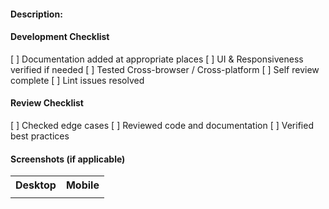 #### Description:

<!-- Add description for PR -->

#### Development Checklist

[ ] Documentation added at appropriate places
[ ] UI & Responsiveness verified if needed
[ ] Tested Cross-browser / Cross-platform
[ ] Self review complete
[ ] Lint issues resolved

#### Review Checklist

[ ] Checked edge cases
[ ] Reviewed code and documentation
[ ] Verified best practices

#### Screenshots (if applicable)

<table>
    <tr>
        <th>Desktop</th>
        <th>Mobile</th>
    </tr>
    <tr>
        <td></td>
        <td></td>
    </tr>
</table>